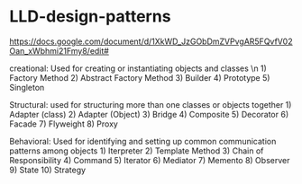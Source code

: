 # LLD-design-patterns
https://docs.google.com/document/d/1XkWD_JzGObDmZVPvgAR5FQvfV02Oan_xWbhmi21Fmy8/edit#


creational: Used for creating or instantiating objects and classes \n
    1) Factory Method
    2) Abstract Factory Method
    3) Builder
    4) Prototype
    5) Singleton

Structural: used for structuring more than one classes or objects together
    1) Adapter (class)
    2) Adapter (Object)
    3) Bridge 
    4) Composite
    5) Decorator
    6) Facade
    7) Flyweight
    8) Proxy

Behavioral: Used for identifying and setting up common communication patterns among objects
    1) Iterpreter
    2) Template Method
    3) Chain of Responsibility
    4) Command
    5) Iterator
    6) Mediator
    7) Memento
    8) Observer
    9) State
    10) Strategy
    
